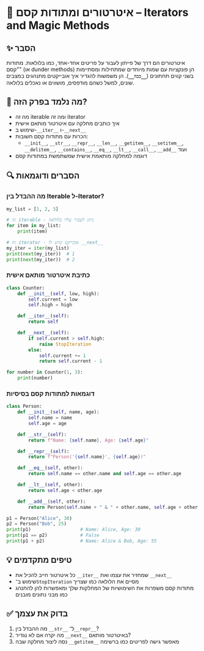 # 📘 איטרטורים ומתודות קסם – Iterators and Magic Methods

## ✨ הסבר

איטרטורים הם דרך של פייתון לעבור על פריטים אחד-אחד, כמו בלולאות. מתודות "קסם" (או dunder methods) הן פונקציות עם שמות מיוחדים שמתחילות ומסתיימות בשני קווים תחתונים (__`__ככה__`__). הן משמשות להגדיר איך אובייקטים מתנהגים במצבים שונים, למשל כשהם מודפסים, מושווים או נאכלים בלולאה.

## 🧠 מה נלמד בפרק הזה?
- מה זה iterable ומה זה iterator
- איך כותבים מחלקה עם איטרטור מותאם אישית
- שימוש ב-`__iter__` ו-`__next__`
- הכרות עם מתודות קסם חשובות:
  - `__init__`, `__str__`, `__repr__`, `__len__`, `__getitem__`, `__setitem__`, `__delitem__`, `__contains__`, `__eq__`, `__lt__`, `__call__`, `__add__` ועוד
- דוגמה למחלקה מותאמת אישית שמשתמשת במתודות קסם

## 🔍 הסברים ודוגמאות

### מה ההבדל בין Iterable ל-Iterator?
```python
my_list = [1, 2, 3]

# זה iterable - ניתן לעבור עליו בלולאה
for item in my_list:
    print(item)

# זה iterator - אובייקט שיש לו __next__
my_iter = iter(my_list)
print(next(my_iter))  # 1
print(next(my_iter))  # 2
```

### כתיבת איטרטור מותאם אישית
```python
class Counter:
    def __init__(self, low, high):
        self.current = low
        self.high = high

    def __iter__(self):
        return self

    def __next__(self):
        if self.current > self.high:
            raise StopIteration
        else:
            self.current += 1
            return self.current - 1

for number in Counter(1, 3):
    print(number)
```

### דוגמאות למתודות קסם בסיסיות
```python
class Person:
    def __init__(self, name, age):
        self.name = name
        self.age = age

    def __str__(self):
        return f"Name: {self.name}, Age: {self.age}"

    def __repr__(self):
        return f"Person('{self.name}', {self.age})"

    def __eq__(self, other):
        return self.name == other.name and self.age == other.age

    def __lt__(self, other):
        return self.age < other.age

    def __add__(self, other):
        return Person(self.name + " & " + other.name, self.age + other.age)

p1 = Person("Alice", 30)
p2 = Person("Bob", 25)
print(p1)                  # Name: Alice, Age: 30
print(p1 == p2)            # False
print(p1 + p2)             # Name: Alice & Bob, Age: 55
```

## 💡 טיפים מתקדמים
- כל איטרטור חייב להכיל את `__iter__` שמחזיר את עצמו ואת `__next__`
- שימוש ב־`StopIteration` מסיים את הלולאה כמו שצריך
- מתודות קסם משפרות את השימושיות של המחלקות שלך ומאפשרות להן להתנהג כמו מבני נתונים מובנים

## ✅ בדוק את עצמך
1. מה ההבדל בין `__str__` ל־`__repr__`?
2. מה יקרה אם לא נגדיר `__next__` באיטרטור מותאם?
3. נסה ליצור מחלקה שבה `__getitem__` מאפשר גישה לפריטים כמו ברשימה
